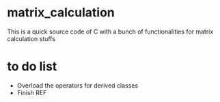 # matrix_calculation
This is a quick source code of C with a bunch of functionalities for matrix calculation stuffs

# to do list
- Overload the operators for derived classes
- Finish REF

